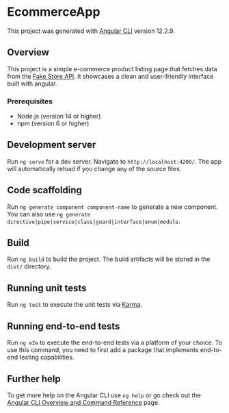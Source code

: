 # EcommerceApp

This project was generated with [Angular CLI](https://github.com/angular/angular-cli) version 12.2.9.
## Overview
This project is a simple e-commerce product listing page that fetches data from the [Fake Store API](https://fakestoreapi.com/). It showcases a clean and user-friendly interface built with angular.

### Prerequisites
- Node.js (version 14 or higher)
- npm (version 6 or higher)

## Development server

Run `ng serve` for a dev server. Navigate to `http://localhost:4200/`. The app will automatically reload if you change any of the source files.

## Code scaffolding

Run `ng generate component component-name` to generate a new component. You can also use `ng generate directive|pipe|service|class|guard|interface|enum|module`.

## Build

Run `ng build` to build the project. The build artifacts will be stored in the `dist/` directory.

## Running unit tests

Run `ng test` to execute the unit tests via [Karma](https://karma-runner.github.io).

## Running end-to-end tests

Run `ng e2e` to execute the end-to-end tests via a platform of your choice. To use this command, you need to first add a package that implements end-to-end testing capabilities.

## Further help

To get more help on the Angular CLI use `ng help` or go check out the [Angular CLI Overview and Command Reference](https://angular.io/cli) page.
